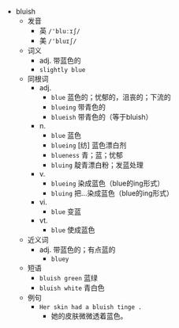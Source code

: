 - bluish
  - 发音
    - 英 `/'bluːɪʃ/`
    - 美 `/'bluɪʃ/`
  - 词义
    - adj. 带蓝色的
    - `slightly blue`
  - 同根词
    - adj.
      - `blue` 蓝色的；忧郁的，沮丧的；下流的
      - `blueing` 带青色的
      - `blueish` 带青色的（等于bluish）
    - n.
      - `blue` 蓝色
      - `blueing` [纺] 蓝色漂白剂
      - `blueness` 青；蓝；忧郁
      - `bluing` 靛青漂白粉；发蓝处理
    - v.
      - `blueing` 染成蓝色（blue的ing形式）
      - `bluing` 把…染成蓝色（blue的ing形式）
    - vi.
      - `blue` 变蓝
    - vt.
      - `blue` 使成蓝色
  - 近义词
    - adj. 带蓝色的；有点蓝的
      - `bluey`
  - 短语
    - `bluish green` 蓝绿 
    - `bluish white` 青白色 
  - 例句
    - `Her skin had a bluish tinge .`
      - 她的皮肤微微透着蓝色。

